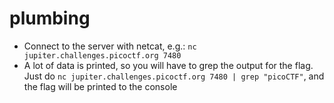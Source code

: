 # plumbing
- Connect to the server with netcat, e.g.: `nc jupiter.challenges.picoctf.org 7480`
- A lot of data is printed, so you will have to grep the output for the flag. Just do `nc jupiter.challenges.picoctf.org 7480 | grep "picoCTF"`, and the flag will be printed to the console